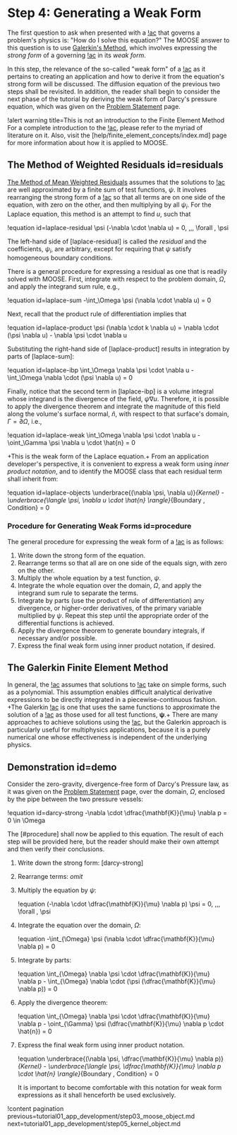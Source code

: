 # Step 4: Generating a Weak Form

The first question to ask when presented with a [!ac](PDE) that governs a problem's physics is: "How do I solve this equation?" The MOOSE answer to this question is to use [Galerkin's Method](#galerkin), which involves expressing the *strong form* of a governing [!ac](PDE) in its *weak form*.

In this step, the relevance of the so-called "weak form" of a [!ac](PDE) as it pertains to creating an application and how to derive it from the equation's strong form will be discussed. The diffusion equation of the previous two steps shall be revisited. In addition, the reader shall begin to consider the next phase of the tutorial by deriving the weak form of Darcy's pressure equation, which was given on the [Problem Statement](tutorial01_app_development/problem_statement.md#equations) page.

!alert warning title=This is not an introduction to the Finite Element Method
For a complete introduction to the [!ac](FEM), please refer to the myriad of literature on it. Also, visit the [help/finite_element_concepts/index.md] page for more information about how it is applied to MOOSE.

## The Method of Weighted Residuals id=residuals

[The Method of Mean Weighted Residuals](https://en.wikipedia.org/wiki/Method_of_mean_weighted_residuals) assumes that the solutions to [!ac](PDEs) are well approximated by a finite sum of test functions, $\psi$. It involves rearranging the strong form of a [!ac](PDE) so that all terms are on one side of the equation, with zero on the other, and then multiplying by all $\psi_{i}$. For the Laplace equation, this method is an attempt to find $u$, such that

!equation id=laplace-residual
\psi (-\nabla \cdot \nabla u) = 0, \,\,\, \forall \, \psi

The left-hand side of [laplace-residual] is called the *residual* and the coefficients, $\psi_{i}$, are arbitrary, except for requiring that $\psi$ satisfy homogeneous boundary conditions.

There is a general procedure for expressing a residual as one that is readily solved with MOOSE. First, integrate with respect to the problem domain, $\Omega$, and apply the integrand sum rule, e.g.,

!equation id=laplace-sum
-\int_\Omega \psi (\nabla \cdot \nabla u) = 0

Next, recall that the product rule of differentiation implies that

!equation id=laplace-product
\psi (\nabla \cdot k \nabla u) = \nabla \cdot (\psi \nabla u) - \nabla \psi \cdot \nabla u

Substituting the right-hand side of [laplace-product] results in integration by parts of [laplace-sum]:

!equation id=laplace-ibp
\int_\Omega \nabla \psi \cdot \nabla u - \int_\Omega \nabla \cdot (\psi \nabla u) = 0

Finally, notice that the second term in [laplace-ibp] is a volume integral whose integrand is the divergence of the field, $\psi \nabla u$. Therefore, it is possible to apply the divergence theorem and integrate the magnitude of this field along the volume's surface normal, $\hat{n}$, with respect to that surface's domain, $\Gamma = \partial \Omega$, i.e.,

!equation id=laplace-weak
\int_\Omega \nabla \psi \cdot \nabla u - \oint_\Gamma \psi \nabla u \cdot \hat{n} = 0

+This is the weak form of the Laplace equation.+ From an application developer's perspective, it is convenient to express a weak form using *inner product notation*, and to identify the MOOSE class that each residual term shall inherit from:

!equation id=laplace-objects
\underbrace{(\nabla \psi, \nabla u)}_{Kernel} - \underbrace{\langle \psi, \nabla u \cdot \hat{n} \rangle}_{Boundary \, Condition} = 0

### Procedure for Generating Weak Forms id=procedure

The general procedure for expressing the weak form of a [!ac](PDE) is as follows:

1. Write down the strong form of the equation.
2. Rearrange terms so that all are on one side of the equals sign, with zero on the other.
3. Multiply the whole equation by a test function, $\psi$.
4. Integrate the whole equation over the domain, $\Omega$, and apply the integrand sum rule to separate the terms.
5. Integrate by parts (use the product of rule of differentiation) any divergence, or higher-order derivatives, of the primary variable multiplied by $\psi$. Repeat this step until the appropriate order of the differential functions is achieved.
6. Apply the divergence theorem to generate boundary integrals, if necessary and/or possible.
7. Express the final weak form using inner product notation, if desired.

## The Galerkin Finite Element Method

In general, the [!ac](FEM) assumes that solutions to [!ac](PDEs) take on simple forms, such as a polynomial. This assumption enables difficult analytical derivative expressions to be directly integrated in a piecewise-continuous fashion. +The Galerkin [!ac](FEM) is one that uses the same functions to approximate the solution of a [!ac](PDE) as those used for all test functions, $\boldsymbol{\psi}$.+ There are many approaches to achieve solutions using the [!ac](FEM), but the Galerkin approach is particularly useful for multiphysics applications, because it is a purely numerical one whose effectiveness is independent of the underlying physics.

## Demonstration id=demo

Consider the zero-gravity, divergence-free form of Darcy's Pressure law, as it was given on the [Problem Statement](tutorial01_app_development/problem_statement.md#equations) page, over the domain, $\Omega$, enclosed by the pipe between the two pressure vessels:

!equation id=darcy-strong
-\nabla \cdot \dfrac{\mathbf{K}}{\mu} \nabla p = 0 \in \Omega

The [#procedure] shall now be applied to this equation. The result of each step will be provided here, but the reader should make their own attempt and then verify their conclusions.

1. Write down the strong form: [darcy-strong]
2. Rearrange terms: *omit*
3. Multiply the equation by $\psi$:

   !equation
   (-\nabla \cdot \dfrac{\mathbf{K}}{\mu} \nabla p) \psi = 0, \,\,\, \forall \, \psi

4. Integrate the equation over the domain, $\Omega$:

   !equation
   -\int_{\Omega} \psi (\nabla \cdot \dfrac{\mathbf{K}}{\mu} \nabla p) = 0

5. Integrate by parts:

   !equation
   \int_{\Omega} \nabla \psi \cdot \dfrac{\mathbf{K}}{\mu} \nabla p - \int_{\Omega} \nabla \cdot (\psi (\dfrac{\mathbf{K}}{\mu} \nabla p)) = 0

6. Apply the divergence theorem:

   !equation
   \int_{\Omega} \nabla \psi \cdot \dfrac{\mathbf{K}}{\mu} \nabla p - \oint_{\Gamma} \psi (\dfrac{\mathbf{K}}{\mu} \nabla p \cdot \hat{n}) = 0

7. Express the final weak form using inner product notation.

   !equation
   \underbrace{(\nabla \psi, \dfrac{\mathbf{K}}{\mu} \nabla p)}_{Kernel} - \underbrace{\langle \psi, \dfrac{\mathbf{K}}{\mu} \nabla p \cdot \hat{n} \rangle}_{Boundary \, Condition} = 0

   It is important to become comfortable with this notation for weak form expressions as it shall henceforth be used exclusively.

!content pagination previous=tutorial01_app_development/step03_moose_object.md
                    next=tutorial01_app_development/step05_kernel_object.md
